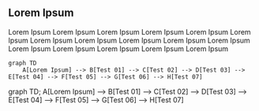 ## Lorem Ipsum

Lorem Ipsum Lorem Ipsum Lorem Ipsum Lorem Ipsum Lorem Ipsum Lorem Ipsum Lorem Ipsum Lorem Ipsum Lorem Ipsum Lorem Ipsum Lorem Ipsum Lorem Ipsum 
Lorem Ipsum Lorem Ipsum Lorem Ipsum Lorem Ipsum  


<!-- this is a demo diagram -->
``` mermaid
graph TD  
    A[Lorem Ipsum] --> B[Test 01] --> C[Test 02] --> D[Test 03] --> E[Test 04] --> F[Test 05] --> G[Test 06] --> H[Test 07]  
```

<div class="mermaid">
graph TD; 
    A[Lorem Ipsum] --> B[Test 01] --> C[Test 02] --> D[Test 03] --> E[Test 04] --> F[Test 05] --> G[Test 06] --> H[Test 07] 
</div>

<!-- <script src="../js/mermaid.esm.min.mjs"></script>
<script>mermaid.initialize({startOnLoad:true});</script> -->


<!-- <script type="module">
  import mermaid from 'https://cdn.jsdelivr.net/npm/mermaid@10/dist/mermaid.esm.min.mjs';
</script> -->

<script type="module"> 
      import mermaid from './js/mermaid.esm.min.mjs';
      mermaid.initialize({ startOnLoad: true });
</script>




